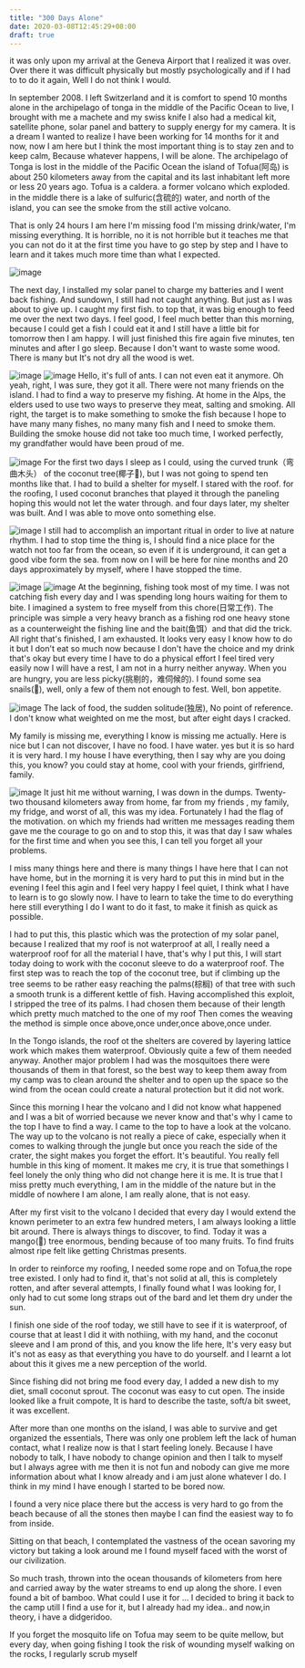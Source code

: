 ```yaml
---
title: "300 Days Alone"
date: 2020-03-08T12:45:29+08:00
draft: true
---
```


it was only upon my arrival at the Geneva Airport that I realized it was over. Over there it was difficult physically but mostly psychologically and if I had to to do it again, Well I do not think  I would.

In september 2008. I left Switzerland and it is comfort to spend 10 months alone in the archipelago of tonga in the middle of the Pacific Ocean to live, I brought with me a machete and my swiss knife  I also had a medical kit, satellite phone, solar panel and battery to supply energy for my camera. It is a dream I wanted  to realize  I have been working for 14 months for  it and now, now I am here but I think the most important thing is to stay zen and to keep calm, Because whatever happens, I will be alone. The  archipelago of  Tonga is lost in the middle of the Pacific Ocean the island of Tofua(阿岛) is about 250 kilometers away from the capital and its last inhabitant left more or less 20 years ago.  Tofua is a caldera. a former volcano which exploded. in the middle there is a lake of sulfuric(含硫的) water, and north of the island, you can see the smoke from the still active volcano.

That is only 24 hours I am here I'm missing food I'm missing drink/water, I'm missing everything. It is horrible, no it is not horrible but it teaches me that you can not do it at the first time you have to go step by step and I have to learn and it takes much more time than what I expected.

![image](/img/fish.png)

The next day, I installed my solar panel to charge my batteries and I went back fishing. And sundown, I still had not caught anything.
But just as I was about to give up. I caught my first fish. to top that, it was big enough to feed me over the next two days. I feel good,  I feel much better than this morning, because I could get a fish I could eat it and I still have a little bit for tomorrow then I am happy. I will just finished this fire again five minutes, ten minutes and after I go sleep. Because I don't want to waste some wood. There is many but It's not dry all the wood is wet.

![image](/img/full-of-ants.png)
![image](/img/building-somke-house.png)
Hello, it's full of ants. I can not even eat it anymore. Oh yeah, right, I was sure, they got it all. There were not many friends on the island. I had to find a way to preserve my fishing. At home in the Alps, the elders used to use two ways to preserve they meat, salting  and smoking. All right, the target is to make something to smoke the fish because  I hope to  have many many  fishes, no  many many fish and I need to smoke them. Building the smoke house did not take too much time, I worked perfectly, my grandfather would have been proud of me. 

![image](/img/building-root.png)
For the first two days I sleep as I could, using the curved trunk（弯曲木头） of the coconut tree(椰子🌲), but I was not going to spend ten months like that. I had to build  a  shelter for myself. I stared with the roof. for the roofing, I used coconut branches that  played it through the paneling hoping this would not  let the water through. and  four days later, my shelter was built. And I was able to move onto something else.

![image](/img/stop-time.png)
I still had to accomplish an important ritual in order to live at nature rhythm. I had to stop time the thing is, I should find a nice place for the watch not too far from the ocean, so even if it  is underground, it can get a good vibe form the sea. from  now on I will be here for nine months and 20 days  approximately by myself, where I have stopped the time.

![image](/img/auto-fishing-machine.png)
![image](/img/bon-appetite.png)
At the beginning, fishing took  most of  my time. I was not catching  fish every day and I was spending long hours waiting for them to bite. I imagined a system to free myself from this chore(日常工作). The principle was simple a very heavy branch as a fishing rod one heavy stone as a counterweight the fishing line  and the bait(鱼饵）and that did the trick. All right that's finished,  I am exhausted. It looks very easy  I  know how to do it but I don't eat  so  much now because  I don't have the  choice and my drink that's okay but every time I have to do a physical effort I feel tired very easily now I will have a rest,
I am  not in  a hurry neither anyway. When you are  hungry, you are less picky(挑剔的，难伺候的). I found some sea snails(🐌), well, only a few of them not enough to fest. Well, bon appetite.

![image](/img/crached-after&#32;-eight-days.png)
The lack of food,  the sudden solitude(独居), No point of reference. I don't know what weighted  on me the most, but after eight days I cracked.

My family is missing me, everything I know is missing me actually. Here is nice but I can not discover, I have no food. I  have water. yes but it  is so  hard it is very hard. I my house I have everything, then I say why are you doing this, you know? you could stay at home, cool with your friends, girlfriend,
family.

![image](/img/whales.png)
It just hit me without warning, I was down in the dumps. Twenty-two thousand  kilometers away from home,  far from my friends , my family, my fridge, and worst of all, this  was my idea. Fortunately I had the flag of  the motivation. on which my friends had written me messages reading them gave me the courage to go on and to stop this, it was that  day  I saw whales for the first time and when you see this,  I can tell you forget all your problems.

I miss many things here and there is many things I have here that I can not have home, but in the morning it  is very hard to put this in mind but in  the evening I feel this agin and I feel very happy I feel quiet, I think what I have to learn is to go slowly now. I have to learn to take the time to do everything here still everything I do I want to do it fast, to make it finish as quick as possible.

I had to put this, this plastic which was the protection of my solar panel, because I realized that my roof is  not  waterproof at all, I really need a  waterproof roof for all the material I have, that's why I put this, I will start today doing
to work with the coconut sleeve to do a waterproof roof. The first step was to reach the top of the coconut tree, but if climbing up  the tree seems to be rather easy reaching the palms(棕榈) of that tree with such a smooth trunk is a different kettle of fish. Having accomplished this exploit, I stripped the tree of its palms. I had chosen them because of their length which pretty much matched to the one of my roof Then comes  the weaving the method is simple once above,once under,once above,once under.

In the Tongo islands, the roof ot the shelters are covered by layering lattice work which makes them waterproof. Obviously quite a  few of them needed  anyway. Another major problem I had was the mosquitoes there were thousands of them in that  forest,
so the best way to keep them away from my camp was to clean around the shelter and to open up the space so the wind from the ocean could create a natural protection but it did not work. 

Since this morning I hear the volcano and I did not know what  happened and I was a bit of  worried because  we never know and that's why I came to the top I have to  find  a way. I came to the top to have a look at the volcano. The way up  to the volcano is not really a piece of cake, especially when it comes to walking through the jungle but once you reach the side of  the crater, the sight makes you forget the effort. It's beautiful. You really fell humble in this king of moment. It makes me cry, it is true that somethings I feel lonely the only thing who did not change here it is me. It is true that I miss pretty much everything, I am in the middle of the nature but in the middle of nowhere  I am alone, I am really alone, that is not easy.

After my first visit to the volcano I decided that every day I would extend the known perimeter to an extra few hundred meters,
I am always looking a little bit around. There is always things to discover, to find. Today it was a mango(🥭) tree enormous, bending because of too many fruits. To find fruits almost ripe felt like getting Christmas presents.

In order to reinforce my roofing, I needed some rope and on Tofua,the rope tree existed. I only had to find it, that's not solid at all, this  is  completely rotten, and after several attempts, I finally found what I was looking for, I only had to cut some long straps out of the bard and let them dry under the sun.

I finish one side of the roof today, we still have to see if it is waterproof, of course that at least I did it with nothiing, with my hand, and the coconut sleeve and I am prond of this, and you know the life here,  It's very easy  but it's not as easy as that everything you have to do  yourself. and I learnt a lot about this it  gives me a new perception  of the world. 

Since fishing did not bring me food every day, I added a new dish to my diet, small coconut sprout. The coconut was easy to cut open. The  inside looked like a fruit compote, It is hard to describe the taste, soft/a bit sweet, it was excellent.

After more than one months on the island, I was able to survive and get organized the essentials, There was only one problem left
the lack of human contact, what I realize now is that I start feeling lonely. Because I have nobody to talk, I have nobody to change opinion and then I talk  to myself but I always agree with me then it is not fun and nobody can give me more information about what I know already and  i am just alone whatever I do. I  think in my mind I have enough I started to be bored now.


I found a very nice place there but the access is very hard to go  from the beach because of all the stones then maybe I can find the easiest way to fo from inside. 

Sitting on that beach, I contemplated the vastness of the  ocean savoring my victory but taking a look around me I found myself faced with the worst of our civilization. 

So much trash, thrown into the ocean thousands of kilometers from here and carried away by the water streams to end up along the shore. I even found a bit  of bamboo. What could I use  it  for  ... I decided to bring it back to the camp utill I find a use for it, but I  already had my idea.. and now,in theory, i have a didgeridoo.

  
If you forget the mosquito life on Tofua may seem to be quite mellow, but every day, when going fishing  I took the risk of wounding myself walking on  the rocks, I regularly scrub myself